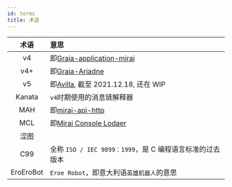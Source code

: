 ```yaml
---
id: terms
title: 术语
---
```


|术语|意思|
|:--:|:--|
|v4|即[Graia-application-mirai](https://pypi.org/project/graia-application-mirai/)|
|v4+|即[Graia-Ariadne](https://pypi.org/project/graia-ariadne/)|
|v5|即[Avilla](https://pypi.org/project/avilla-core/), 截至 2021.12.18, 还在 WIP|
|Kanata|`v4`时期使用的消息链解释器|
|MAH|即[mirai-api-http](https://github.com/project-mirai/mirai-api-http)|
|MCL|即[Mirai Console Lodaer](https://github.com/iTXTech/mirai-console-loader)|
|涩图|<div style="background-color:var(--c-text);border-radius:3px;width:200px;height:1.3em"></div>|
|C99|全称 `ISO / IEC 9899：1999`，是 C 编程语言标准的过去版本|
|EroEroBot|`Eroe Robot`，即意大利语`英雄机器人`的意思|
